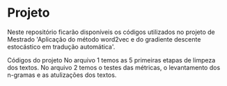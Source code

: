 # Projeto
Neste repositório ficarão disponíveis os códigos utilizados no projeto de Mestrado 'Aplicação do método word2vec e do gradiente descente estocástico em tradução automática'.

Códigos do projeto No arquivo 1 temos as 5 primeiras etapas de limpeza dos textos. No arquivo 2 temos o testes das métricas, o levantamento dos n-gramas e as atulizações dos textos.


